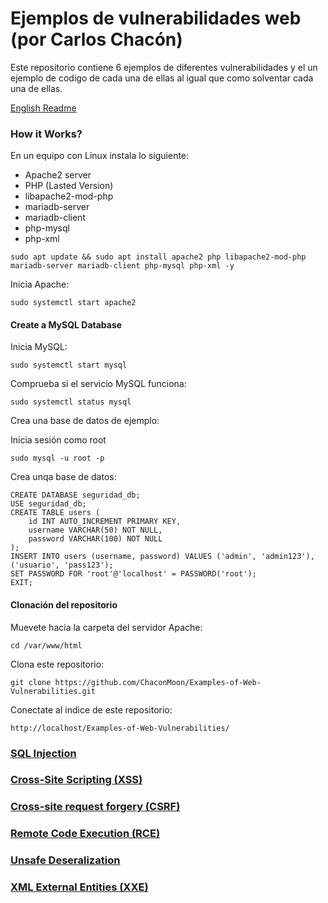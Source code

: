 # Ejemplos de vulnerabilidades web (por Carlos Chacón)

Este repositorio contiene 6 ejemplos de diferentes vulnerabilidades y el un ejemplo de codigo de cada una de ellas al igual que como solventar cada una de ellas.

[English Readme](./README_ES.MD)

### How it Works? 

En un equipo con Linux instala lo siguiente:

- Apache2 server
- PHP (Lasted Version)
- libapache2-mod-php
- mariadb-server
- mariadb-client
- php-mysql
- php-xml

```
sudo apt update && sudo apt install apache2 php libapache2-mod-php mariadb-server mariadb-client php-mysql php-xml -y
```

Inicia Apache:
```
sudo systemctl start apache2
```

#### Create a MySQL Database

Inicia MySQL:

```
sudo systemctl start mysql
```
Comprueba si el servicio MySQL funciona:
```
sudo systemctl status mysql
```

Crea una base de datos de ejemplo:

Inicia sesión como root

```
sudo mysql -u root -p
```

Crea unqa base de datos:

```
CREATE DATABASE seguridad_db;
USE seguridad_db;
CREATE TABLE users (
    id INT AUTO_INCREMENT PRIMARY KEY,
    username VARCHAR(50) NOT NULL,
    password VARCHAR(100) NOT NULL
);
INSERT INTO users (username, password) VALUES ('admin', 'admin123'), ('usuario', 'pass123');
SET PASSWORD FOR 'root'@'localhost' = PASSWORD('root');
EXIT;
```

#### Clonación del repositorio

Muevete hacia la carpeta del servidor Apache:

```
cd /var/www/html
```

Clona este repositorio:

```
git clone https://github.com/ChaconMoon/Examples-of-Web-Vulnerabilities.git
```

Conectate al indice de este repositorio:

```
http://localhost/Examples-of-Web-Vulnerabilities/
```

### [SQL Injection](./SQL_INJECTION/README_ES.MD)
### [Cross-Site Scripting (XSS)](./XSS/README_ES.MD)
### [Cross-site request forgery (CSRF)](./CSRF/README_ES.MD)
### [Remote Code Execution (RCE)](./RCE/README_ES.MD)
### [Unsafe Deseralization](./UNSAFE_DESERIALIZATION/README_ES.MD)
### [XML External Entities (XXE)](./XXE/README_ES.MD)


